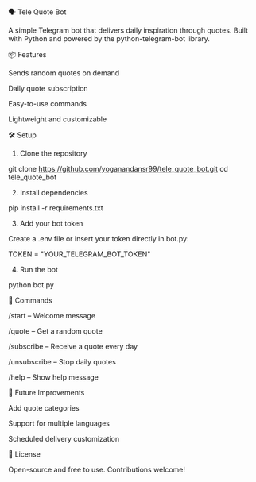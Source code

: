 🗣️ Tele Quote Bot

A simple Telegram bot that delivers daily inspiration through quotes. Built with Python and powered by the python-telegram-bot library.

📦 Features

Sends random quotes on demand

Daily quote subscription

Easy-to-use commands

Lightweight and customizable

🛠️ Setup

1. Clone the repository

git clone https://github.com/yoganandansr99/tele_quote_bot.git
cd tele_quote_bot

2. Install dependencies

pip install -r requirements.txt

3. Add your bot token

Create a .env file or insert your token directly in bot.py:

TOKEN = "YOUR_TELEGRAM_BOT_TOKEN"

4. Run the bot

python bot.py

💬 Commands

/start – Welcome message

/quote – Get a random quote

/subscribe – Receive a quote every day

/unsubscribe – Stop daily quotes

/help – Show help message

🚀 Future Improvements

Add quote categories

Support for multiple languages

Scheduled delivery customization

📄 License

Open-source and free to use. Contributions welcome!
